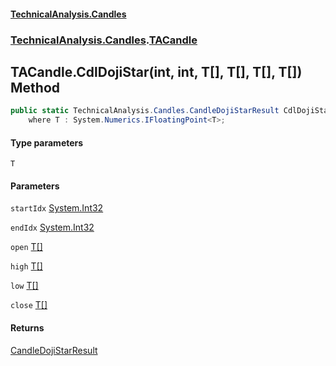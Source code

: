 #### [TechnicalAnalysis.Candles](TechnicalAnalysis.Candles.md 'TechnicalAnalysis.Candles')
### [TechnicalAnalysis.Candles](TechnicalAnalysis.Candles.md#TechnicalAnalysis.Candles 'TechnicalAnalysis.Candles').[TACandle](TACandle.md 'TechnicalAnalysis.Candles.TACandle')

## TACandle.CdlDojiStar<T>(int, int, T[], T[], T[], T[]) Method

```csharp
public static TechnicalAnalysis.Candles.CandleDojiStarResult CdlDojiStar<T>(int startIdx, int endIdx, T[] open, T[] high, T[] low, T[] close)
    where T : System.Numerics.IFloatingPoint<T>;
```
#### Type parameters

<a name='TechnicalAnalysis.Candles.TACandle.CdlDojiStar_T_(int,int,T[],T[],T[],T[]).T'></a>

`T`
#### Parameters

<a name='TechnicalAnalysis.Candles.TACandle.CdlDojiStar_T_(int,int,T[],T[],T[],T[]).startIdx'></a>

`startIdx` [System.Int32](https://docs.microsoft.com/en-us/dotnet/api/System.Int32 'System.Int32')

<a name='TechnicalAnalysis.Candles.TACandle.CdlDojiStar_T_(int,int,T[],T[],T[],T[]).endIdx'></a>

`endIdx` [System.Int32](https://docs.microsoft.com/en-us/dotnet/api/System.Int32 'System.Int32')

<a name='TechnicalAnalysis.Candles.TACandle.CdlDojiStar_T_(int,int,T[],T[],T[],T[]).open'></a>

`open` [T](TACandle.CdlDojiStar_T_(int,int,T[],T[],T[],T[]).md#TechnicalAnalysis.Candles.TACandle.CdlDojiStar_T_(int,int,T[],T[],T[],T[]).T 'TechnicalAnalysis.Candles.TACandle.CdlDojiStar<T>(int, int, T[], T[], T[], T[]).T')[[]](https://docs.microsoft.com/en-us/dotnet/api/System.Array 'System.Array')

<a name='TechnicalAnalysis.Candles.TACandle.CdlDojiStar_T_(int,int,T[],T[],T[],T[]).high'></a>

`high` [T](TACandle.CdlDojiStar_T_(int,int,T[],T[],T[],T[]).md#TechnicalAnalysis.Candles.TACandle.CdlDojiStar_T_(int,int,T[],T[],T[],T[]).T 'TechnicalAnalysis.Candles.TACandle.CdlDojiStar<T>(int, int, T[], T[], T[], T[]).T')[[]](https://docs.microsoft.com/en-us/dotnet/api/System.Array 'System.Array')

<a name='TechnicalAnalysis.Candles.TACandle.CdlDojiStar_T_(int,int,T[],T[],T[],T[]).low'></a>

`low` [T](TACandle.CdlDojiStar_T_(int,int,T[],T[],T[],T[]).md#TechnicalAnalysis.Candles.TACandle.CdlDojiStar_T_(int,int,T[],T[],T[],T[]).T 'TechnicalAnalysis.Candles.TACandle.CdlDojiStar<T>(int, int, T[], T[], T[], T[]).T')[[]](https://docs.microsoft.com/en-us/dotnet/api/System.Array 'System.Array')

<a name='TechnicalAnalysis.Candles.TACandle.CdlDojiStar_T_(int,int,T[],T[],T[],T[]).close'></a>

`close` [T](TACandle.CdlDojiStar_T_(int,int,T[],T[],T[],T[]).md#TechnicalAnalysis.Candles.TACandle.CdlDojiStar_T_(int,int,T[],T[],T[],T[]).T 'TechnicalAnalysis.Candles.TACandle.CdlDojiStar<T>(int, int, T[], T[], T[], T[]).T')[[]](https://docs.microsoft.com/en-us/dotnet/api/System.Array 'System.Array')

#### Returns
[CandleDojiStarResult](CandleDojiStarResult.md 'TechnicalAnalysis.Candles.CandleDojiStarResult')
